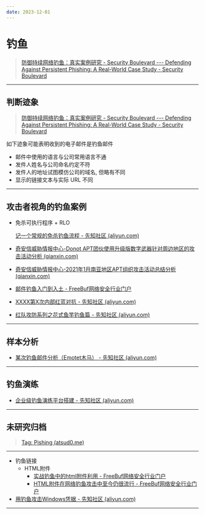 ```yaml
---
date: 2023-12-01
---
```


# 钓鱼

> [防御持续网络钓鱼：真实案例研究 - Security Boulevard --- Defending Against Persistent Phishing: A Real-World Case Study - Security Boulevard](https://securityboulevard.com/2024/06/defending-against-persistent-phishing-a-real-world-case-study/)

---

## 判断迹象

> [防御持续网络钓鱼：真实案例研究 - Security Boulevard --- Defending Against Persistent Phishing: A Real-World Case Study - Security Boulevard](https://securityboulevard.com/2024/06/defending-against-persistent-phishing-a-real-world-case-study/)

如下迹象可能表明收到的电子邮件是钓鱼邮件

- 邮件中使用的语言与公司常用语言不通
- 发件人姓名与公司命名约定不符
- 发件人的地址试图模仿公司的域名, 但略有不同
- 显示的链接文本与实际 URL 不同

---

## 攻击者视角的钓鱼案例

- 免杀可执行程序 + RLO

  [记一个常规的免杀钓鱼流程 - 先知社区 (aliyun.com)](https://xz.aliyun.com/t/11885?time__1311=mqmx0DBD9Dy09D0vo4%2Bhaxn7DuDfhoT2DTD&alichlgref=https%3A%2F%2Fwww.google.com%2F)
  
- [奇安信威胁情报中心-Donot APT团伙使用升级版数字武器针对周边地区的攻击活动分析 (qianxin.com)](https://ti.qianxin.com/blog/articles/analysis-of-donot-apt-group-attacks-on-surrounding-areas/)

- [奇安信威胁情报中心-2021年1月南亚地区APT组织攻击活动总结分析 (qianxin.com)](https://ti.qianxin.com/blog/articles/Summary-and-analysis-of-APT-attack-activities-in-South-Asia-in-January-2021/)

- [邮件钓鱼入门到入土 - FreeBuf网络安全行业门户](https://www.freebuf.com/articles/web/260391.html)

- [XXXX第X次内部红蓝对抗 - 先知社区 (aliyun.com)](https://xz.aliyun.com/t/10731?time__1311=mq%2BxB7DQGQi%3D6x0H3bDyiKN0QwPGI%3Dq4x&alichlgref=https%3A%2F%2Fgithub.com%2Ftib36%2FPhishingBook%3Ftab%3Dreadme-ov-file)

- [红队攻防系列之花式鱼竿钓鱼篇 - 先知社区 (aliyun.com)](https://xz.aliyun.com/t/7958?time__1311=n4%2BxnD0DyDu7%3D0KDtD%2FiW%2B%2BDRxWwET%2B2qiKYQx&u_atoken=b3f182c7de2346300545cf550b675aaa&u_asession=01aVloK8zdyz1jbLMCfi3Rb_nJ-DNhv22v_SsASnWdWOhSTG5nkI4iMtai7iaLZyHuJB-YY_UqRErInTL5mMzm-GyPlBJUEqctiaTooWaXr7I&u_asig=05gKuE463GuJgxD-1Hv2Y2uZaxRpUSO3DG9gh-nfltKMhcVUJcYDIKhn1cPVoXgiX5Df3xrlAPX8bST2J8VKtKoNwjn6RJZ9QRez5qff0CPQnpkgY-U-QL2U-ethMX_CJYuNKBFuPaIRLct_EkBTqITpoHnpM5IKnnIeTDjpFaYXXBzhvSc0Kr8URjOX9Xe4tkzFbVi2r-pBzp0QGXRl_7EMxyjhjxVMvGJkctdPlLhh8n4lDAq4p9hSzpFkmzwmT0xUBlYPVbTlxERd8HS2DtjMomX-SUxGBermG0wjWT8qJ6gx6UxFgdF3ARCQ86jS_u_XR5hatHQVh06VuUZ-D1wA&u_aref=N2juT3KkWH9z0pLtcs9KFrZ%2FzQw%3D)

---

## 样本分析

- [某次钓鱼邮件分析（Emotet木马） - 先知社区 (aliyun.com)](https://xz.aliyun.com/t/11519?time__1311=Cq0xRDcG0QAxlxGgx%2BOixgGDnGYk%2BpY%2B3x)

---

## 钓鱼演练

- [企业级钓鱼演练平台搭建 - 先知社区 (aliyun.com)](https://xz.aliyun.com/t/11898?time__1311=Cq0xuD0DnQi%3D3GNeeeuG4Rgct73iKw3x)


---

## 未研究归档

> [Tag: Pishing (atsud0.me)](https://atsud0.me/tags/Pishing/)

---

- 钓鱼链接
  - HTML附件
    - [实战钓鱼中的html附件利用 - FreeBuf网络安全行业门户](https://www.freebuf.com/articles/network/353121.html)
    - [HTML附件在网络钓鱼攻击中至今仍很流行 - FreeBuf网络安全行业门户](https://www.freebuf.com/news/333371.html)
- [用钓鱼攻击Windows凭据 - 先知社区 (aliyun.com)](https://xz.aliyun.com/t/7458?time__1311=n4%2BxnD0G0%3Dit0QDkDcD0x05SbFm9eQ%2BYfxEbD&alichlgref=https%3A%2F%2Fgithub.com%2Ftib36%2FPhishingBook%3Ftab%3Dreadme-ov-file)

----





